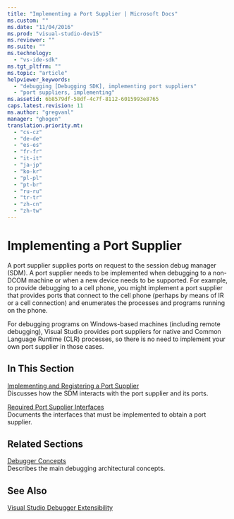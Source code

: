 ```yaml
---
title: "Implementing a Port Supplier | Microsoft Docs"
ms.custom: ""
ms.date: "11/04/2016"
ms.prod: "visual-studio-dev15"
ms.reviewer: ""
ms.suite: ""
ms.technology: 
  - "vs-ide-sdk"
ms.tgt_pltfrm: ""
ms.topic: "article"
helpviewer_keywords: 
  - "debugging [Debugging SDK], implementing port suppliers"
  - "port suppliers, implementing"
ms.assetid: 6b8579df-58df-4c7f-8112-6015993e8765
caps.latest.revision: 11
ms.author: "gregvanl"
manager: "ghogen"
translation.priority.mt: 
  - "cs-cz"
  - "de-de"
  - "es-es"
  - "fr-fr"
  - "it-it"
  - "ja-jp"
  - "ko-kr"
  - "pl-pl"
  - "pt-br"
  - "ru-ru"
  - "tr-tr"
  - "zh-cn"
  - "zh-tw"
---
```

# Implementing a Port Supplier
A port supplier supplies ports on request to the session debug manager (SDM). A port supplier needs to be implemented when debugging to a non-DCOM machine or when a new device needs to be supported. For example, to provide debugging to a cell phone, you might implement a port supplier that provides ports that connect to the cell phone (perhaps by means of IR or a cell connection) and enumerates the processes and programs running on the phone.  
  
 For debugging programs on Windows-based machines (including remote debugging), Visual Studio provides port suppliers for native and Common Language Runtime (CLR) processes, so there is no need to implement your own port supplier in those cases.  
  
## In This Section  
 [Implementing and Registering a Port Supplier](../../extensibility/debugger/implementing-and-registering-a-port-supplier.md)  
 Discusses how the SDM interacts with the port supplier and its ports.  
  
 [Required Port Supplier Interfaces](../../extensibility/debugger/required-port-supplier-interfaces.md)  
 Documents the interfaces that must be implemented to obtain a port supplier.  
  
## Related Sections  
 [Debugger Concepts](../../extensibility/debugger/debugger-concepts.md)  
 Describes the main debugging architectural concepts.  
  
## See Also  
 [Visual Studio Debugger Extensibility](../../extensibility/debugger/visual-studio-debugger-extensibility.md)
